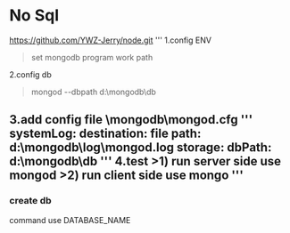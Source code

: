 # No Sql
https://github.com/YWZ-Jerry/node.git
'''
1.config ENV 
>set mongodb program work path

2.config db 
>mongod --dbpath d:\mongodb\db

3.add config file 
\mongodb\mongod.cfg
'''
systemLog:
    destination: file
    path: d:\mongodb\log\mongod.log
storage:
    dbPath: d:\mongodb\db
'''
4.test 
    >1) run server side use mongod
    >2) run client side use mongo
 '''
 -------------------------------------------------
### create db 
command  use DATABASE_NAME


